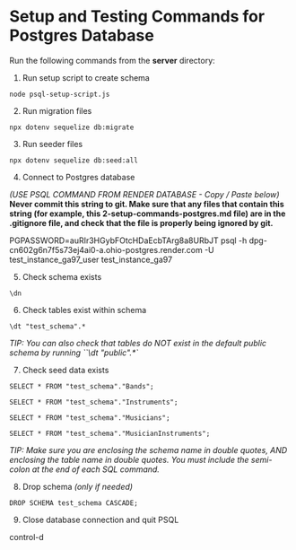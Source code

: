 # Setup and Testing Commands for Postgres Database

Run the following commands from the __server__ directory:

1. Run setup script to create schema

`node psql-setup-script.js`

2. Run migration files

`npx dotenv sequelize db:migrate`

3. Run seeder files

`npx dotenv sequelize db:seed:all`

4. Connect to Postgres database

_(USE PSQL COMMAND FROM RENDER DATABASE - Copy / Paste below)_ **Never commit
this string to git. Make sure that any files that contain this string (for
example, this 2-setup-commands-postgres.md file) are in the .gitignore file, and
check that the file is properly being ignored by git.**

PGPASSWORD=auRIr3HGybFOtcHDaEcbTArg8a8URbJT psql -h dpg-cn602g6n7f5s73ej4ai0-a.ohio-postgres.render.com -U test_instance_ga97_user test_instance_ga97

5. Check schema exists

`\dn`

6. Check tables exist within schema

`\dt "test_schema".*`

_TIP: You can also check that tables do NOT exist in the default public schema by running ``\dt "public".*`_

7. Check seed data exists

`SELECT * FROM "test_schema"."Bands";`

`SELECT * FROM "test_schema"."Instruments";`

`SELECT * FROM "test_schema"."Musicians";`

`SELECT * FROM "test_schema"."MusicianInstruments";`

_TIP: Make sure you are enclosing the schema name in double quotes, AND
enclosing the table name in double quotes. You must include the semi-colon at
the end of each SQL command._

8. Drop schema _(only if needed)_

`DROP SCHEMA test_schema CASCADE;`

9. Close database connection and quit PSQL

control-d
